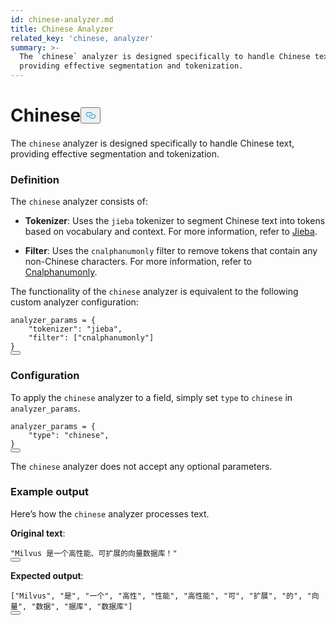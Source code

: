 ```yaml
---
id: chinese-analyzer.md
title: Chinese Analyzer
related_key: 'chinese, analyzer'
summary: >-
  The `chinese` analyzer is designed specifically to handle Chinese text,
  providing effective segmentation and tokenization.​
---
```

<h1 id="Chinese​" class="common-anchor-header">Chinese​<button data-href="#Chinese​" class="anchor-icon" translate="no">
      <svg translate="no"
        aria-hidden="true"
        focusable="false"
        height="20"
        version="1.1"
        viewBox="0 0 16 16"
        width="16"
      >
        <path
          fill="#0092E4"
          fill-rule="evenodd"
          d="M4 9h1v1H4c-1.5 0-3-1.69-3-3.5S2.55 3 4 3h4c1.45 0 3 1.69 3 3.5 0 1.41-.91 2.72-2 3.25V8.59c.58-.45 1-1.27 1-2.09C10 5.22 8.98 4 8 4H4c-.98 0-2 1.22-2 2.5S3 9 4 9zm9-3h-1v1h1c1 0 2 1.22 2 2.5S13.98 12 13 12H9c-.98 0-2-1.22-2-2.5 0-.83.42-1.64 1-2.09V6.25c-1.09.53-2 1.84-2 3.25C6 11.31 7.55 13 9 13h4c1.45 0 3-1.69 3-3.5S14.5 6 13 6z"
        ></path>
      </svg>
    </button></h1><p>The <code translate="no">chinese</code> analyzer is designed specifically to handle Chinese text, providing effective segmentation and tokenization.​</p>
<h3 id="Definition​" class="common-anchor-header">Definition​</h3><p>The <code translate="no">chinese</code> analyzer consists of:​</p>
<ul>
<li><p><strong>Tokenizer</strong>: Uses the <code translate="no">jieba</code> tokenizer to segment Chinese text into tokens based on vocabulary and context. For more information, refer to <a href="/docs/fr/jieba-tokenizer.md">​Jieba</a>.​</p></li>
<li><p><strong>Filter</strong>: Uses the <code translate="no">cnalphanumonly</code> filter to remove tokens that contain any non-Chinese characters. For more information, refer to <a href="/docs/fr/cnalphanumonly-filter.md">​Cnalphanumonly</a>.​</p></li>
</ul>
<p>The functionality of the <code translate="no">chinese</code> analyzer is equivalent to the following custom analyzer configuration:​</p>
<pre><code translate="no" class="language-python">analyzer_params = {​
    <span class="hljs-string">&quot;tokenizer&quot;</span>: <span class="hljs-string">&quot;jieba&quot;</span>,​
    <span class="hljs-string">&quot;filter&quot;</span>: [<span class="hljs-string">&quot;cnalphanumonly&quot;</span>]​
}​
<button class="copy-code-btn"></button></code></pre>
<h3 id="Configuration​" class="common-anchor-header">Configuration​</h3><p>To apply the <code translate="no">chinese</code> analyzer to a field, simply set <code translate="no">type</code> to <code translate="no">chinese</code> in <code translate="no">analyzer_params</code>.​</p>
<pre><code translate="no" class="language-python">analyzer_params = {​
    <span class="hljs-string">&quot;type&quot;</span>: <span class="hljs-string">&quot;chinese&quot;</span>,​
}​
<button class="copy-code-btn"></button></code></pre>
<div class="alert note">
<p>The <code translate="no">chinese</code> analyzer does not accept any optional parameters.​</p>
</div>
<h3 id="Example-output​" class="common-anchor-header">Example output​</h3><p>Here’s how the <code translate="no">chinese</code> analyzer processes text.​</p>
<p><strong>Original text</strong>:​</p>
<pre><code translate="no" class="language-python"><span class="hljs-string">&quot;Milvus 是一个高性能、可扩展的向量数据库！&quot;</span>​
<button class="copy-code-btn"></button></code></pre>
<p><strong>Expected output</strong>:​</p>
<pre><code translate="no" class="language-python">[<span class="hljs-string">&quot;Milvus&quot;</span>, <span class="hljs-string">&quot;是&quot;</span>, <span class="hljs-string">&quot;一个&quot;</span>, <span class="hljs-string">&quot;高性&quot;</span>, <span class="hljs-string">&quot;性能&quot;</span>, <span class="hljs-string">&quot;高性能&quot;</span>, <span class="hljs-string">&quot;可&quot;</span>, <span class="hljs-string">&quot;扩展&quot;</span>, <span class="hljs-string">&quot;的&quot;</span>, <span class="hljs-string">&quot;向量&quot;</span>, <span class="hljs-string">&quot;数据&quot;</span>, <span class="hljs-string">&quot;据库&quot;</span>, <span class="hljs-string">&quot;数据库&quot;</span>]​
<button class="copy-code-btn"></button></code></pre>
